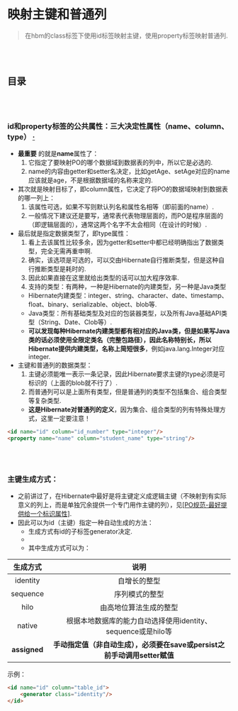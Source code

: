 # 映射主键和普通列
> 在hbm的class标签下使用id标签映射主键，使用property标签映射普通列.

<br><br>

## 目录

<br><br>

### id和property标签的公共属性：三大决定性属性（name、column、type） [·](#目录)
- **最重要** 的就是**name**属性了：
  1. 它指定了要映射PO的哪个数据域到数据表的列中，所以它是必选的.
  2. name的内容由getter和setter名决定，比如getAge、setAge对应的name应该就是age，不是根据数据域的名称来定的.
- 其次就是映射目标了，即column属性，它决定了将PO的数据域映射到数据表的哪一列上：
  1. 该属性可选，如果不写则默认列名和属性名相等（即前面的name）.
  2. 一般情况下建议还是要写，通常表代表物理层面的，而PO是程序层面的（即逻辑层面的），通常这两个名字不太会相同（在设计的时候）.
- 最后就是指定数据类型了，即type属性：
  1. 看上去该属性比较多余，因为getter和setter中都已经明确指出了数据类型，完全无需再重申啊.
  2. 确实，该选项是可选的，可以交由Hibernate自行推断类型，但是这种自行推断类型是耗时的.
  3. 因此如果直接在这里就给出类型的话可以加大程序效率.
  4. 支持的类型：有两种，一种是Hibernate的内建类型，另一种是Java类型
    - Hibernate内建类型：integer、string、character、date、timestamp、float、binary、serializable、object、blob等.
    - Java类型：所有基础类型及对应的包装器类型，以及所有Java基础API类型（String、Date、Clob等）.
    - **可以发现每种Hibernate内建类型都有相对应的Java类，但是如果写Java类的话必须使用全限定类名（完整包路径），因此名称特别长，所以Hibernate提供内建类型，名称上简短很多**，例如java.lang.Integer对应integer.
- 主键和普通列的数据类型：
  1. 主键必须能唯一表示一条记录，因此Hibernate要求主键的type必须是可标识的（上面的blob就不行了）.
  2. 而普通列可以是上面所有类型，但是普通列的类型不包括集合、组合类型等复杂类型.
    - **这是Hibernate对普通列的定义**，因为集合、组合类型的列有特殊处理方式，这里一定要注意！

```html
<id name="id" column="id_number" type="integer"/>
<property name="name" column="student_name" type="string"/>
```

<br><br>

### 主键生成方式：
- 之前讲过了，在Hibernate中最好是将主键定义成逻辑主键（不映射到有实际意义的列上，而是单独冗余提供一个专门用作主键的列），见[\[PO规范-最好提供给一个标识属性\]](https://github.com/double-cute/note/blob/master/hibernate/PO.md#一po规范).
- 因此可以为id（主键）指定一种自动生成的方法：
  - 生成方式有id的子标签generator决定.
  - <generator class="生成方式"/>
  - 其中生成方式可以为：

| 生成方式 | 说明 |
| :---: | :---: |
| identity | 自增长的整型 |
| sequence | 序列模式的整型 |
| hilo | 由高地位算法生成的整型 |
| native | 根据本地数据库的能力自动选择使用identity、sequence或是hilo等 |
| **assigned** | **手动指定值（非自动生成），必须要在save或persist之前手动调用setter赋值** |

示例：
```html
<id name="id" column="table_id">
    <generator class="identity"/>
</id>
```
